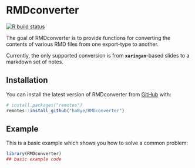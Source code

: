 
# RMDconverter

<!-- badges: start -->
[![R build status](https://github.com/ha0ye/RMDconverter/workflows/R-CMD-check/badge.svg)](https://github.com/ha0ye/RMDconverter/actions)
<!-- badges: end -->

The goal of RMDconverter is to provide functions for converting the contents of various RMD files from one export-type to another.

Currently, the only supported conversion is from **`xaringan`**-based slides to a markdown set of notes.

## Installation

You can install the latest version of RMDconverter from [GitHub](https://github.com/ha0ye/RMDconverter) with:

``` r
# install.packages("remotes")
remotes::install_github("ha0ye/RMDconverter")
```

## Example

This is a basic example which shows you how to solve a common problem:

``` r
library(RMDconverter)
## basic example code
```

